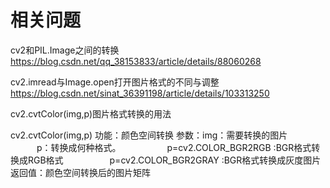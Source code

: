# 相关问题

cv2和PIL.Image之间的转换
https://blog.csdn.net/qq_38153833/article/details/88060268

cv2.imread与Image.open打开图片格式的不同与调整
https://blog.csdn.net/sinat_36391198/article/details/103313250


cv2.cvtColor(img,p)图片格式转换的用法

cv2.cvtColor(img,p)
功能：颜色空间转换
参数：img：需要转换的图片
　　　p：转换成何种格式。
　　　　　p=cv2.COLOR_BGR2RGB :BGR格式转换成RGB格式
　　　　　p=cv2.COLOR_BGR2GRAY :BGR格式转换成灰度图片
返回值：颜色空间转换后的图片矩阵
